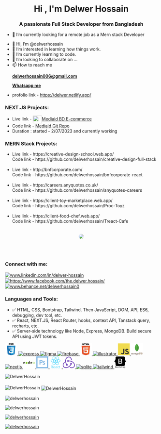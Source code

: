 <h1 align="center">Hi , I'm Delwer Hossain</h1>
<h3 align="center">A passionate Full Stack Developer from Bangladesh</h3>

- 🔭 I’m currently looking for a remote job as a Mern stack Developer

<!-- - 👨‍💻 All of my projects are available at [https://delwer.netlify.app/](https://delwer.netlify.app/) -->

- 👋 Hi, I’m @delwerhossain
- 👀 I’m interested in learning how things work.
- 🌱 I’m currently learning to code.
- 💞️ I’m looking to collaborate on ...
- 📫 How to reach me **<p><a href="mailto:delwerhossain006@gmail.com">delwerhossain006@gmail.com</a></p> <p><a  target="_blank"  href="https://wa.me/+8801886395730">Whatsapp me</a></p>**
- profolio link - https://delwer.netlify.app/

<!-- - 📄 Know about my experiences https://drive.google.com/file/d/1V6ACaPnMEsLr52XOmoeJ5MCfEUy3heF-/view -->

<h3 align="left">NEXT.JS  Projects:</h3>
<ul>
   <li>Live link -  <a href="https://mediaid.vercel.app/" target="blank"><img align="center" src="https://avatars.githubusercontent.com/u/137670111?s=200&v=4" height="25" width="30" />Mediaid BD E-commerce</a> </li>
   <li>Code link - <a href='https://github.com/Digital-X-part/mediaid' target="blank">Mediaid Git Repo</a>
</li>
<li>Duration :  started - 2/07/2023 and currently working</li>

</ul>

<h3 align="left">MERN Stack Projects:</h3>
<ul>
   <li>Live link -  https://creative-design-school.web.app/     <br>   Code link - https://github.com/delwerhossain/creative-design-full-stack </li> <br>
   <li>Live link -  http://bnfcorporate.com/     <br>   Code link - https://github.com/delwerhossain/bnfcorporate-react  </li> <br>
   <li>Live link -  https://careers.anyquotes.co.uk/     <br>   Code link - https://github.com/delwerhossain/anyquotes-careers  </li> <br>
    <li>Live link - https://client-toy-marketplace.web.app/  <br> Code link -  https://github.com/delwerhossain/Proc-Toyz </li> <br> 
   <li>Live link -  https://client-food-chef.web.app/     <br>   Code link - https://github.com/delwerhossain/Treact-Cafe  </li> 
 
</ul>
<!-- 
<h3 align="left">Laravel Projects:</h3>
<ul>
   <li>https://sortservice.co.uk   </li>
    <li>https://bristolinsure.com</li>   
    <li>https://sortouts.co.uk </li>  
    <li>https://rideinsurance.co.uk  </li> 
    <li>https://alldriverinsurance.com</li>    
    <li>https://allyourcars.com</li>
 
</ul>

<h2 align="left">Maintenance Projects :</h2>
<h3 align="left">UK Car Insurance websites -- </h3>
<ul>
    <li> https://anyquotes.co.uk/ </li> 
    <li>https://sortinsurance.com</li>   
    <li>https://broadinsurance.co.uk</li>   
    <li>https://broadcompare.com</li>      
    <li>https://getinsure.co.uk  </li> 
    <li>https://eazyinsure.co.uk</li>   
    <li>https://sortouts.com</li>   
    <li>https://getinsurances.co.uk </li>  
    <li>https://pridecompare.com</li>   
    <li>https://prideinsurance.co.uk</li>   
    <li>https://jaboteokhobor.com  (wordpress)</li>   
</ul> -->

<div style="display: flex;
flex-direction: column; 
align-items: center;
justify-content: center;">
<img style="border-radius: 15px; 
margin-top: 20px;  margin-bottom: 50px;" src="https://cdn.dribbble.com/users/2069402/screenshots/5574718/media/8c5a6ae295d7b6e73adaa9ae68b3b8fd.gif"  >
<div/>

<h3 align="left">Connect with me:</h3>
<p align="left">
<a href="https://www.linkedin.com/in/delwer-hossain" target="blank"><img align="center" src="https://raw.githubusercontent.com/rahuldkjain/github-profile-readme-generator/master/src/images/icons/Social/linked-in-alt.svg" alt="www.linkedin.com/in/delwer-hossain" height="30" width="40" /></a>
<a href="https://www.facebook.com/the.delwer.hossain/" target="blank"><img align="center" src="https://raw.githubusercontent.com/rahuldkjain/github-profile-readme-generator/master/src/images/icons/Social/facebook.svg" alt="https://www.facebook.com/the.delwer.hossain/" height="30" width="40" /></a>
<a href="https://www.behance.net/delwerhossain0" target="blank"><img align="center" src="https://raw.githubusercontent.com/rahuldkjain/github-profile-readme-generator/master/src/images/icons/Social/behance.svg" alt="www.behance.net/delwerhossain0" height="30" width="40" /></a>
</p>

<h3 align="left">Languages and Tools:</h3>
<ul> 
<li>✅ HTML, CSS, Bootstrap, Tailwind. Then JavaScript, DOM, API, ES6, debugging, dev tool, etc.</li> 
<li>✅ React, NEXT.JS, React Router, hooks, context API, Tanstack query, recharts, etc.</li> 
<li>✅ Server-side technology like Node, Express, MongoDB. Build secure API using JWT tokens.</li>
</ul>
    <p align="left">     
      <a href="https://www.w3schools.com/css/" target="_blank" rel="noreferrer">
        <img
          src="https://raw.githubusercontent.com/devicons/devicon/master/icons/css3/css3-original-wordmark.svg"
          alt="css3"
          width="40"
          height="40"
        />
      </a>
      <a href="https://expressjs.com" target="_blank" rel="noreferrer">
        <img
          src="https://w7.pngwing.com/pngs/925/447/png-transparent-express-js-node-js-javascript-mongodb-node-js-text-trademark-logo.png"
          alt="express"
          width="40"
          height="40"
        />
      </a>
      <a href="https://www.figma.com/" target="_blank" rel="noreferrer">
        <img
          src="https://www.vectorlogo.zone/logos/figma/figma-icon.svg"
          alt="figma"
          width="40"
          height="40"
        />
      </a>
      <a href="https://firebase.google.com/" target="_blank" rel="noreferrer">
        <img
          src="https://www.vectorlogo.zone/logos/firebase/firebase-icon.svg"
          alt="firebase"
          width="40"
          height="40"
        />
      </a>
      <a href="https://www.w3.org/html/" target="_blank" rel="noreferrer">
        <img
          src="https://raw.githubusercontent.com/devicons/devicon/master/icons/html5/html5-original-wordmark.svg"
          alt="html5"
          width="40"
          height="40"
        />
      </a>
      <a
        href="https://www.adobe.com/in/products/illustrator.html"
        target="_blank"
        rel="noreferrer"
      >
        <img
          src="https://www.vectorlogo.zone/logos/adobe_illustrator/adobe_illustrator-icon.svg"
          alt="illustrator"
          width="40"
          height="40"
        />
      </a>
      <a
        href="https://developer.mozilla.org/en-US/docs/Web/JavaScript"
        target="_blank"
        rel="noreferrer"
      >
        <img
          src="https://raw.githubusercontent.com/devicons/devicon/master/icons/javascript/javascript-original.svg"
          alt="javascript"
          width="40"
          height="40"
        />
      </a>
      <a href="https://www.mongodb.com/" target="_blank" rel="noreferrer">
        <img
          src="https://raw.githubusercontent.com/devicons/devicon/master/icons/mongodb/mongodb-original-wordmark.svg"
          alt="mongodb"
          width="40"
          height="40"
        />
      </a>
<a href="https://nextjs.org/" target="_blank" rel="noreferrer">
        <img
          src="https://seeklogo.com/images/N/next-js-icon-logo-EE302D5DBD-seeklogo.com.png"
          alt="nextjs"
          width="40"
          height="40"
        />
      </a>
      <a href="https://nodejs.org" target="_blank" rel="noreferrer">
        <img
          src="https://raw.githubusercontent.com/devicons/devicon/master/icons/nodejs/nodejs-original-wordmark.svg"
          alt="nodejs"
          width="40"
          height="40"
        />
      </a>     
      <a href="https://www.photoshop.com/en" target="_blank" rel="noreferrer">
        <img
          src="https://raw.githubusercontent.com/devicons/devicon/master/icons/photoshop/photoshop-line.svg"
          alt="photoshop"
          width="40"
          height="40"
        />
      </a>
      <a href="https://reactjs.org/" target="_blank" rel="noreferrer">
        <img
          src="https://raw.githubusercontent.com/devicons/devicon/master/icons/react/react-original-wordmark.svg"
          alt="react"
          width="40"
          height="40"
        />
      </a>
      <a href="https://redux.js.org" target="_blank" rel="noreferrer">
        <img
          src="https://raw.githubusercontent.com/devicons/devicon/master/icons/redux/redux-original.svg"
          alt="redux"
          width="40"
          height="40"
        />
      </a>      
      <a href="https://www.sqlite.org/" target="_blank" rel="noreferrer">
        <img
          src="https://www.vectorlogo.zone/logos/sqlite/sqlite-icon.svg"
          alt="sqlite"
          width="40"
          height="40"
        />
      </a>
      <a href="https://tailwindcss.com/" target="_blank" rel="noreferrer">
        <img
          src="https://www.vectorlogo.zone/logos/tailwindcss/tailwindcss-icon.svg"
          alt="tailwind"
          width="40"
          height="40"
        />
      </a>  
        <a href="https://getbootstrap.com" target="_blank" rel="noreferrer">
        <img
          src="https://raw.githubusercontent.com/devicons/devicon/master/icons/bootstrap/bootstrap-plain-wordmark.svg"
          alt="bootstrap"
          width="40"
          height="40"
        />
      </a> 
    </p>

<p style="margin-bottom: 20px;"><img  align="center" src="http://github-profile-summary-cards.vercel.app/api/cards/profile-details?username=delwerhossain&theme=darcula" alt="DelwerHossain" /></p>

<p><img align="left" src="https://github-readme-stats.vercel.app/api/top-langs?username=delwerhossain&show_icons=true&theme=chartreuse-dark&locale=en&layout=compact" alt="DelwerHossain" /></p>

<p>&nbsp;<img align="center" src="https://github-readme-stats.vercel.app/api?username=delwerhossain&show_icons=true&theme=chartreuse-dark&locale=en" alt="DelwerHossain" /></p>
   
<p><img align="center" src="https://github-readme-streak-stats.herokuapp.com/?user=delwerhossain&theme=chartreuse-dark" alt="delwerhossain" /></p>

<p align="left"> <img src="https://komarev.com/ghpvc/?username=delwerhossain&label=Profile%20views&color=0e75b6&style=flat" alt="delwerhossain" /> </p>

<p align="left"> <a href="https://github.com/ryo-ma/github-profile-trophy"><img src="https://github-profile-trophy.vercel.app/?username=delwerhossain" alt="delwerhossain" /></a> </p>

<p align="left"> <a href="https://www.facebook.com/the.delwer.hossain" target="blank"><img src="https://img.shields.io/badge/delwerHossain-Facebook-blue" alt="delwerhossain" /></a> </p>
